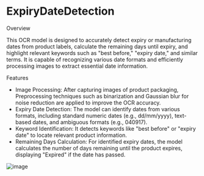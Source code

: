 # ExpiryDateDetection

Overview

This OCR model is designed to accurately detect expiry or manufacturing dates from product labels, calculate the remaining days until expiry, and highlight relevant keywords such as "best before," "expiry date," and similar terms. It is capable of recognizing various date formats and efficiently processing images to extract essential date information.

Features
- Image Processing: After capturing images of product packaging, Preprocessing techniques such as binarization and Gaussian blur for noise reduction are applied to improve the OCR accuracy. 
- Expiry Date Detection: The model can identify dates from various formats, including standard numeric dates (e.g., dd/mm/yyyy), text-based dates, and ambiguous formats (e.g., 040917).
- Keyword Identification: It detects keywords like "best before" or "expiry date" to locate relevant product information.
- Remaining Days Calculation: For identified expiry dates, the model calculates the number of days remaining until the product expires, displaying "Expired" if the date has passed.


![image](https://github.com/user-attachments/assets/a820b8f3-6657-4b23-a419-5278ea55136f)
